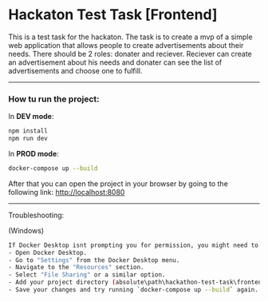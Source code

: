 # Hackaton Test Task [Frontend]

This is a test task for the hackaton. The task is to create a mvp of a simple web application that allows people to create advertisements about their needs. There should be 2 roles: donater and reciever. Reciever can create an advertisement about his needs and donater can see the list of advertisements and choose one to fulfill.

---
### How tu run the project:

In **DEV mode**:

```bash
npm install
npm run dev
```

In **PROD mode**:

```bash
docker-compose up --build
```

After that you can open the project in your browser by going to the following link: [http://localhost:8080](http://localhost:8080)


---

Troubleshooting:

(Windows)
```bash
If Docker Desktop isnt prompting you for permission, you might need to manually grant it access to your project directory. You can do this by going to Docker Desktop settings:
- Open Docker Desktop.
- Go to "Settings" from the Docker Desktop menu.
- Navigate to the "Resources" section.
- Select "File Sharing" or a similar option.
- Add your project directory (absolute\path\hackathon-test-task\frontend) to the list of shared directories.
- Save your changes and try running `docker-compose up --build` again.
```
